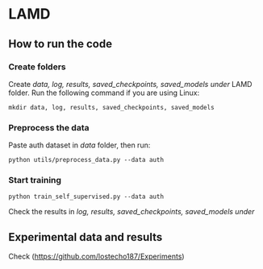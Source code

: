 # LAMD
## How to run the code
### Create folders
Create *data, log, results, saved_checkpoints, saved_models under* LAMD folder.
Run the following command if you are using Linux:

    mkdir data, log, results, saved_checkpoints, saved_models

### Preprocess the data
Paste auth dataset in *data* folder, then run:

    python utils/preprocess_data.py --data auth

### Start training

    python train_self_supervised.py --data auth

Check the results in *log, results, saved_checkpoints, saved_models under* 

## Experimental data and results

Check (https://github.com/lostecho187/Experiments)
